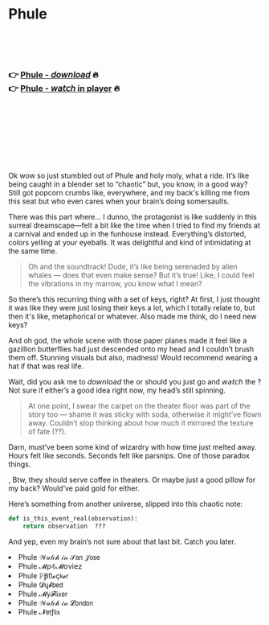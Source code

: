 <h1>Phule</h1>

<br><br><br>

<h3>👉 <a href="https://Kenneths-conpertbestai1972.github.io/jzuojitxpp/">Phule - 𝘥𝘰𝘸𝘯𝘭𝘰𝘢𝘥</a> 🔥<br>
👉 <a href="https://Kenneths-conpertbestai1972.github.io/jzuojitxpp/">Phule - 𝘸𝘢𝘵𝘤𝘩 in player</a> 🔥
</h3>



<br><br><br><br><br><br><br>


Ok wow so just stumbled out of Phule and holy moly, what a ride. It’s like being caught in a blender set to “chaotic” but, you know, in a good way? Still got popcorn crumbs like, everywhere, and my back's killing me from this seat but who even cares when your brain’s doing somersaults.

There was this part where... I dunno, the protagonist is like suddenly in this surreal dreamscape—felt a bit like the time when I tried to find my friends at a carnival and ended up in the funhouse instead. Everything’s distorted, colors yelling at your eyeballs. It was delightful and kind of intimidating at the same time.

> Oh and the soundtrack! Dude, it’s like being serenaded by alien whales — does that even make sense? But it’s true! Like, I could feel the vibrations in my marrow, you know what I mean?

So there’s this recurring thing with a set of keys, right? At first, I just thought it was like they were just losing their keys a lot, which I totally relate to, but then it's like, metaphorical or whatever. Also made me think, do I need new keys?

And oh god, the whole scene with those paper planes made it feel like a gazillion butterflies had just descended onto my head and I couldn’t brush them off. Stunning visuals but also, madness! Would recommend wearing a hat if that was real life.

Wait, did you ask me to 𝘥𝘰𝘸𝘯𝘭𝘰𝘢𝘥 the   or should you just go and 𝘸𝘢𝘵𝘤𝘩 the  ? Not sure if either’s a good idea right now, my head’s still spinning.

> At one point, I swear the carpet on the theater floor was part of the story too — shame it was sticky with soda, otherwise it might’ve flown away. Couldn’t stop thinking about how much it mirrored the texture of fate (??).

Darn, must’ve been some kind of wizardry with how time just melted away. Hours felt like seconds. Seconds felt like parsnips. One of those paradox things.

, Btw, they should serve coffee in theaters. Or maybe just a good pillow for my back? Would’ve paid gold for either.

Here’s something from another universe, slipped into this chaotic note: 
```python
def is_this_event_real(observation):
    return observation  ???
```
And yep, even my brain’s not sure about that last bit. Catch you later.

<li>Phule 𝒲𝒶𝓉𝒸𝒽 𝒾𝓃 𝒮𝖺𝗇 𝒥𝗈𝗌𝖾</li>
<li>Phule 𝓜ρ𝟜𝓜𝗈ν𝗂𝖾𝗓</li>
<li>Phule 𝙿Ꞵť𝗅𝓸ç𝗄𝓮𝗋</li>
<li>Phule 𝓓ų𝓫𝖻𝖾𝖽</li>
<li>Phule 𝓜𝗒𝓕𝗅𝗂𝗑𝖾𝗋</li>
<li>Phule 𝒲𝒶𝓉𝒸𝒽 𝒾𝓃 𝓛𝗈𝗇𝖽𝗈𝗇</li>
<li>Phule 𝓝𝖾𝗍ƒ𝗅𝗂𝗑</li>
